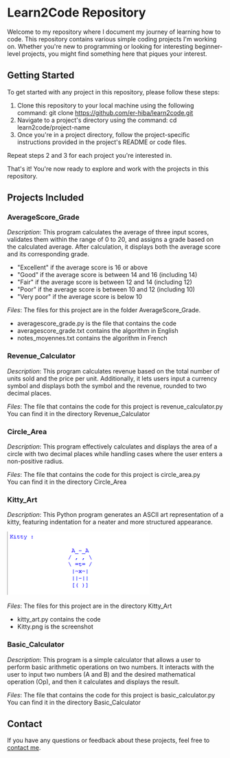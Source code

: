 # Learn2Code Repository
Welcome to my repository where I document my journey of learning how to code. This repository contains various simple coding projects I'm working on. 
Whether you're new to programming or looking for interesting beginner-level projects, you might find something here that piques your interest.

## Getting Started
To get started with any project in this repository, please follow these steps:
1. Clone this repository to your local machine using the following command:
  git clone https://github.com/er-hiba/learn2code.git
2. Navigate to a project's directory using the command:
  cd learn2code/project-name
3. Once you're in a project directory, follow the project-specific instructions provided in the project's README or code files.

Repeat steps 2 and 3 for each project you're interested in.

That's it! You're now ready to explore and work with the projects in this repository.

## Projects Included
### AverageScore_Grade
*Description*: This program calculates the average of three input scores, validates them within the range of 0 
to 20, and assigns a grade based on the calculated average. After calculation, it displays both the average score 
and its corresponding grade.  
  - "Excellent" if the average score is 16 or above
  - "Good" if the average score is between 14 and 16 (including 14)
  - "Fair" if the average score is between 12 and 14 (including 12)
  - "Poor" if the average score is between 10 and 12 (including 10)
  - "Very poor" if the average score is below 10

*Files*: The files for this project are in the folder AverageScore_Grade. 
- averagescore_grade.py is the file that contains the code
- averagescore_grade.txt contains the algorithm in English
- notes_moyennes.txt contains the algorithm in French

### Revenue_Calculator
*Description*: This program calculates revenue based on the total number of units sold and the price per unit.
Additionally, it lets users input a currency symbol and displays both the symbol and the revenue, rounded to two decimal places.

*Files*: The file that contains the code for this project is revenue_calculator.py  
You can find it in the directory Revenue_Calculator 

### Circle_Area
*Description*: This program effectively calculates and displays the area of a circle with two decimal places
while handling cases where the user enters a non-positive radius.

*Files*: The file that contains the code for this project is circle_area.py  
You can find it in the directory Circle_Area

### Kitty_Art
*Description*: This Python program generates an ASCII art representation of a kitty,
featuring indentation for a neater and more structured appearance.   

<img src="https://github.com/er-hiba/Learn2Code/blob/78943225f6b938ec752dc676c67bf630cee33a0b/Kitty_Art/Kitty.png">  

*Files*: The files for this project are in the directory Kitty_Art  
- kitty_art.py contains the code
- Kitty.png is the screenshot  

### Basic_Calculator
*Description*: This program is a simple calculator that allows a user to perform basic arithmetic operations 
on two numbers. It interacts with the user to input two numbers (A and B) and the desired mathematical operation (Op),
and then it calculates and displays the result.  

*Files*: The file that contains the code for this project is basic_calculator.py  
You can find it in the directory Basic_Calculator

## Contact
If you have any questions or feedback about these projects, feel free to [contact me](mailto:hibah.erraoui@gmail.com).
